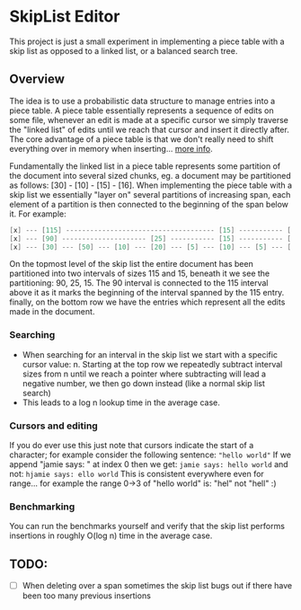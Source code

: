 # SkipList Editor

This project is just a small experiment in implementing a piece table with a skip list as opposed to a linked list, or a balanced search tree.

## Overview
The idea is to use a probabilistic data structure to manage entries into a piece table. A piece table essentially represents
a sequence of edits on some file, whenever an edit is made at a specific cursor we simply traverse the "linked list" of
edits until we reach that cursor and insert it directly after. The core advantage of a piece table is that we don't really need to shift
everything over in memory when inserting... [more info](https://en.wikipedia.org/wiki/Piece_table).

Fundamentally the linked list in a piece table represents some partition of the document into several sized chunks, eg. a document
may be partitioned as follows: [30] - [10] - [15] - [16]. When implementing the piece table with a skip list we essentially "layer on" several partitions of increasing span, each
element of a partition is then connected to the beginning of the span below it.  For example:
```go
[x] --- [115] ------------------------------------- [15] ----------- [ nil ]
[x] --- [90] --------------------- [25] ----------- [15] ----------- [ nil ]
[x] --- [30] --- [50] --- [10] --- [20] --- [5] --- [10] --- [5] --- [ nil ]
```
On the topmost level of the skip list the entire document has been partitioned into two intervals of sizes 115 and 15, beneath
it we see the partitioning: 90, 25, 15. The 90 interval is connected to the 115 interval above it as it marks the beginning of the interval spanned by the 115 entry.
finally, on the bottom row we have the entries which represent all the edits made in the document. 

### Searching
   - When searching for an interval in the skip list we start with a specific cursor value: n. Starting at the top row we repeatedly subtract interval sizes from n until we reach a pointer
      where subtracting will lead a negative number, we then go down instead (like a normal skip list search)
   - This leads to a log n lookup time in the average case.

### Cursors and editing
If you do ever use this just note that cursors indicate the start of a character; for example consider the following sentence:
```"hello world"```
If we append "jamie says: " at index 0 then we get:
```jamie says: hello world```
and not:
```hjamie says: ello world```
This is consistent everywhere even for range... for example the range 0->3 of "hello world" is: "hel" not "hell" :)

### Benchmarking
You can run the benchmarks yourself and verify that the skip list performs insertions in roughly O(log n) time in the average case. 

## TODO:
 - [ ] When deleting over a span sometimes the skip list bugs out if there have been too many previous insertions